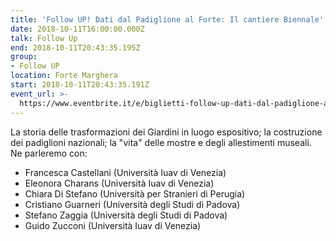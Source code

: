 ```yaml
---
title: 'Follow UP! Dati dal Padiglione al Forte: Il cantiere Biennale'
date: 2018-10-11T16:00:00.000Z
talk: Follow Up
end: 2018-10-11T20:43:35.195Z
group:
- Follow UP
location: Forte Marghera
start: 2018-10-11T20:43:35.191Z
event_url: >-
  https://www.eventbrite.it/e/biglietti-follow-up-dati-dal-padiglione-al-forte-il-cantiere-biennale-51215275267#
---
```

La storia delle trasformazioni dei Giardini in luogo espositivo; la costruzione dei padiglioni nazionali; la "vita" delle mostre e degli allestimenti museali. Ne parleremo con:


* Francesca Castellani (Università Iuav di Venezia)
* Eleonora Charans (Università Iuav di Venezia)
* Chiara Di Stefano (Università per Stranieri di Perugia)
* Cristiano Guarneri (Università degli Studi di Padova)
* Stefano Zaggia (Università degli Studi di Padova)
* Guido Zucconi (Università Iuav di Venezia)
